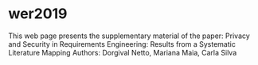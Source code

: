 # wer2019
This web page presents the supplementary material of the paper: Privacy and Security in Requirements Engineering: Results from a Systematic Literature Mapping Authors: Dorgival Netto, Mariana Maia, Carla Silva
